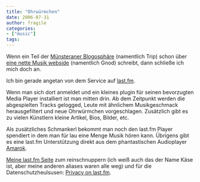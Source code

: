 ```yaml
---
title: "Ohrwürmchen"
date: 2006-07-31
author: fragile
categories:
- ["music"]
tags:
---
```

Wenn ein Teil der <a href="http://trip.it-webhost.de/what-to-do-what-to-do/" target="_blank" title="Trippys Logbuch">Münsteraner Blogosphäre</a> (namentlich Trip) schon über <a href="http://www.gnod.net/" target="_blank" title="music stuff">eine nette Musik webside</a>  (namentlich Gnod) schreibt, dann schließe ich mich doch an.

Ich bin gerade angetan von dem Service auf <a href="http://www.last.fm" target="_blank" title="last.fm">last.fm</a>.

Wenn man sich dort anmeldet und ein kleines plugin für seinen bevorzugten Media Player installiert ist man mitten drin. Ab dem Zeitpunkt werden die abgespielten Tracks gelogged, Leute mit ähnlichem Musikgeschmack herausgefiltert und neue Ohrwürmchen vorgeschlagen. Zusätzlich gibt es zu vielen Künstlern kleine Artikel, Bios, Bilder, etc.

Als zusätzliches Schmankerl bekommt man noch den last.fm Player spendiert in dem man für lau eine Menge Musik hören kann. Übrigens gibt es eine last.fm Unterstützung direkt aus dem phantastischen Audioplayer <a href="http://de.wikipedia.org/wiki/Amarok_%28Audio%29" target="_blank" title="amarok">Amarok</a>.

<a href="http://www.last.fm/user/reflexi0n/" target="_blank" title="das bin ja ich">Meine last.fm Seite</a> zum reinschnuppern (ich weiß auch das der Name Käse ist, aber meine anderen aliases waren alle weg) und für die Datenschutzheulsusen: <a href="http://www.last.fm/help/faq/?category=Privacy#1021" target="_blank" title="privacy">Privacy on last.fm</a>.